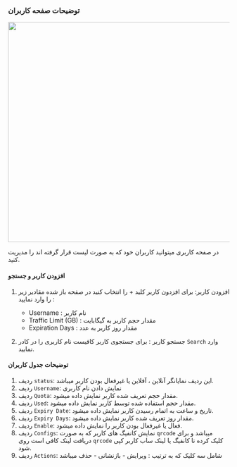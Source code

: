 ### توضیحات صفحه کاربران


<p align="center">
 <img src="https://github.com/user-attachments/assets/1be823ef-97ed-44dc-aae9-51f2ab2f72e2" width="700" height="500">
</p>


در صفحه کاربری میتوانید کاربران خود که به صورت لیست قرار گرفته اند را مدیریت کنید.


#### افزودن کاربر و جستجو

1. افزودن کاربر: 
برای افزدون کاربر کلید + را انتخاب کنید در صفحه باز شده مقادیر زیر را وارد نمایید :

    - Username : نام کاربر
    - Traffic Limit (GB) : مقدار حجم کاربر به گیگابایت
    - Expiration Days : مقدار روز کاربر به عدد



2. جستجو کاربر :
برای جستجوی کاربر کافیست نام کاربری را در کادر `Search` وارد نمایید.


#### توضیحات جدول کاربران

1. ردیف `status`:
این ردیف نمایانگر آنلاین ، آفلاین یا غیرفعال بودن کاربر میباشد.
2. ردیف `Username`:
نمایش دادن نام کاربری
3. ردیف `Quota`:
مقدار حجم تعریف شده کاربر نمایش داده میشود.
4. ردیف `Used`:
مقدار حجم استفاده شده توسط کاربر نمایش داده میشود.
5. ردیف `Expiry Date`:
تاریخ و ساعت به اتمام رسیدن کاربر نمایش داده میشود.
6. ردیف `Expiry Days`:
مقدار روز تعریف شده کاربر نمایش داده میشود.
7. ردیف `Enable`:
فعال یا غیرفعال بودن کاربر را نمایش داده میشود.
8. ردیف `Configs`:
نمایش کانفیگ های کاربر که به صورت `qrcode` میباشد و برای دریافت لینک کافی است روی `qrcode` کلیک کرده تا کانفیگ یا لینک ساب کاربر کپی شود.
9. ردیف `Actions`:
شامل سه کلیک که به ترتیب : ویرایش - بازنشانی - حذف میباشد

